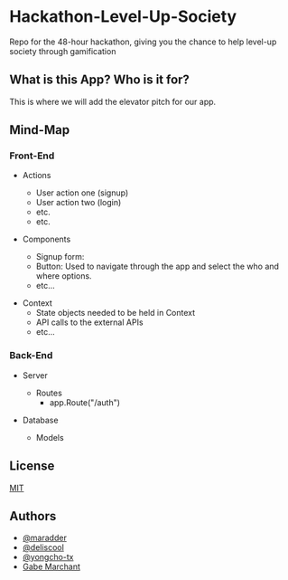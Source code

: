 # Hackathon-Level-Up-Society
Repo for the 48-hour hackathon, giving you the chance to help level-up society through gamification

## What is this App? Who is it for?

This is where we will add the elevator pitch for our app.
## Mind-Map
### Front-End
- Actions
    *    User action one (signup)
    *    User action two (login)
    *    etc.
    *    etc.

- Components
    *   Signup form:
    *   Button: Used to navigate through the app and select the who and where options.
    *   etc...  

* Context
    * State objects needed to be held in Context
    * API calls to the external APIs
    * etc...
    

### Back-End
- Server

    - Routes
        - app.Route("/auth")

- Database

    - Models

     

## License

[MIT](https://choosealicense.com/licenses/mit/)

  
## Authors

- [@maradder](https://github.com/maradder)
- [@deliscool](https://github.com/deliscool)
- [@yongcho-tx](https://github.com/yongcho-tx/)
- [Gabe Marchant](https://dribbble.com/gaebmarchant)
  
